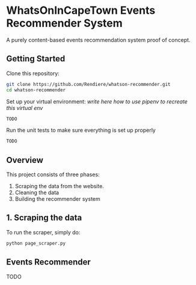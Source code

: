# WhatsOnInCapeTown Events Recommender System

A purely content-based events recommendation system proof of concept.

## Getting Started

Clone this repository:

```bash
git clone https://github.com/Rendiere/whatson-recommender.git
cd whatson-recommender
```

Set up your virtual environment:
_write here how to use pipenv to recreate this virtual env_
```bash
TODO
```

Run the unit tests to make sure everything is set up properly

```bash
TODO
```

## Overview

This project consists of three phases:

1. Scraping the data from the website.
2. Cleaning the data
3. Building the recommender system

## 1. Scraping the data

To run the scraper, simply do:

```bash
python page_scraper.py
```

## Events Recommender
TODO

